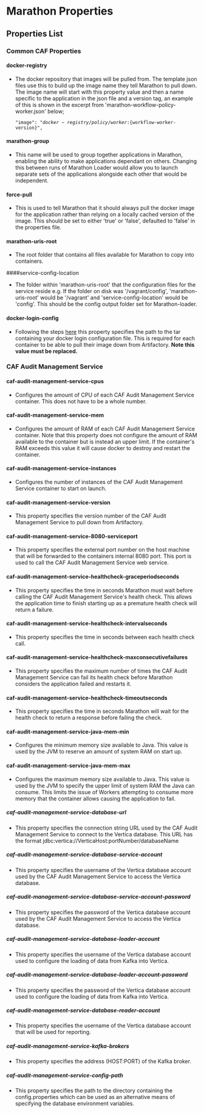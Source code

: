 # Marathon Properties


## Properties List
### Common CAF Properties
#### docker-registry
- The docker repository that images will be pulled from. The template json files use this to build up the image name they tell Marathon to pull down. The  image name will start with this property value and then a name specific to the application in the json file and a version tag, an example of this is shown in the excerpt from 'marathon-workflow-policy-worker.json' below;<pre><code>"image": "${docker-registry}/policy/worker:${workflow-worker-version}",</code></pre>

#### marathon-group
- This name will be used to group together applications in Marathon, enabling the ability to make applications dependant on others. Changing this between runs of Marathon Loader would allow you to launch separate sets of the applications alongside each other that would be independent.

#### force-pull
- This is used to tell Marathon that it should always pull the docker image for the application rather than relying on a locally cached version of the image. This should be set to either 'true' or 'false', defaulted to 'false' in the properties file.

#### marathon-uris-root
- The root folder that contains all files available for Marathon to copy into containers.

####service-config-location
- The folder within 'marathon-uris-root' that the configuration files for the service reside e.g. If the folder on disk was '/vagrant/config', 'marathon-uris-root' would be '/vagrant' and 'service-config-location' would be 'config'. This should be the config output folder set for Marathon-loader.

#### docker-login-config
- Following the steps [here](https://mesosphere.github.io/marathon/docs/native-docker-private-registry.html) this property specifies the path to the tar containing your docker login configuration file. This is required for each container to be able to pull their image down from Artifactory. **Note this value must be replaced.**

### CAF Audit Management Service
#### caf-audit-management-service-cpus
- Configures the amount of CPU of each CAF Audit Management Service container. This does not have to be a whole number.

#### caf-audit-management-service-mem
- Configures the amount of RAM of each CAF Audit Management Service container. Note that this property does not configure the amount of RAM available to the container but is instead an upper limit. If the container's RAM exceeds this value it will cause docker to destroy and restart the container.

#### caf-audit-management-service-instances
- Configures the number of instances of the CAF Audit Management Service container to start on launch.

#### caf-audit-management-service-version
- This property specifies the version number of the CAF Audit Management Service to pull down from Artifactory.

#### caf-audit-management-service-8080-serviceport
- This property specifies the external port number on the host machine that will be forwarded to the containers internal 8080 port. This port is used to call the CAF Audit Management Service web service.

#### caf-audit-management-service-healthcheck-graceperiodseconds
- This property specifies the time in seconds Marathon must wait before calling the CAF Audit Management Service's health check. This allows the application time to finish starting up as a premature health check will return a failure.

#### caf-audit-management-service-healthcheck-intervalseconds
- This property specifies the time in seconds between each health check call.

#### caf-audit-management-service-healthcheck-maxconsecutivefailures
- This property specifies the maximum number of times the CAF Audit Management Service can fail its health check before Marathon considers the application failed and restarts it.

#### caf-audit-management-service-healthcheck-timeoutseconds
- This property specifies the time in seconds Marathon will wait for the health check to return a response before failing the check.

#### caf-audit-management-service-java-mem-min
- Configures the minimum memory size available to Java. This value is used by the JVM to reserve an amount of system RAM on start up.

#### caf-audit-management-service-java-mem-max
- Configures the maximum memory size available to Java. This value is used by the JVM to specify the upper limit of system RAM the Java can consume. This limits the issue of Workers attempting to consume more memory that the container allows causing the application to fail.

##### caf-audit-management-service-database-url
- This property specifies the connection string URL used by the CAF Audit Management Service to connect to the Vertica database. This URL has the format  jdbc:vertica://VerticaHost:portNumber/databaseName

##### caf-audit-management-service-database-service-account
- This property specifies the username of the Vertica database account used by the CAF Audit Management Service to access the Vertica database.

##### caf-audit-management-service-database-service-account-password
- This property specifies the password of the Vertica database account used by the CAF Audit Management Service to access the Vertica database.

##### caf-audit-management-service-database-loader-account
- This property specifies the username of the Vertica database account used to configure the loading of data from Kafka into Vertica.

##### caf-audit-management-service-database-loader-account-password
- This property specifies the password of the Vertica database account used to configure the loading of data from Kafka into Vertica.

##### caf-audit-management-service-database-reader-account
- This property specifies the username of the Vertica database account that will be used for reporting.

##### caf-audit-management-service-kafka-brokers
- This property specifies the address (HOST:PORT) of the Kafka broker.

##### caf-audit-management-service-config-path
- This property specifies the path to the directory containing the config.properties which can be used as an alternative means of specifying the database environment variables.

